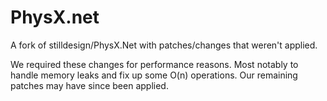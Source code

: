 # PhysX.net
A fork of stilldesign/PhysX.Net with patches/changes that weren't applied. 

We required these changes for performance reasons. Most notably to handle memory leaks
and fix up some O(n) operations. Our remaining patches may have since been applied.
